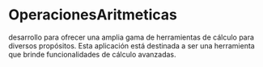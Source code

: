 # OperacionesAritmeticas
desarrollo para ofrecer una amplia gama de herramientas de cálculo para diversos propósitos. Esta aplicación está destinada a ser una herramienta que brinde funcionalidades de cálculo avanzadas.
